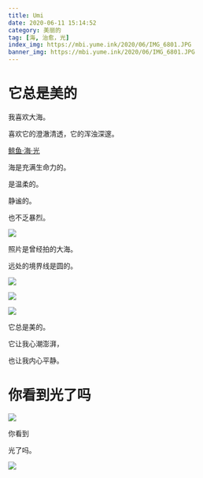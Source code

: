 ```yaml
---
title: Umi
date: 2020-06-11 15:14:52
category: 美丽的
tag: [海, 治愈，光] 
index_img: https://mbi.yume.ink/2020/06/IMG_6801.JPG
banner_img: https://mbi.yume.ink/2020/06/IMG_6801.JPG
---
```

# 它总是美的


我喜欢大海。

喜欢它的澄澈清透，它的浑浊深邃。


[鲸鱼·海·光](https://b23.tv/XqnYC1)

海是充满生命力的。


是温柔的。


静谧的。


也不乏暴烈。


![](https://mbi.yume.ink/2020/06/IMG_7687.JPG)


照片是曾经拍的大海。

远处的境界线是圆的。

![](https://mbi.yume.ink/2020/06/IMG_7684.JPG)

![](https://mbi.yume.ink/2020/06/IMG_7683.JPG)


![](https://mbi.yume.ink/banner/IMG_4969.JPG)


它总是美的。

它让我心潮澎湃，

也让我内心平静。


# 你看到光了吗

![](https://mbi.yume.ink/2020/06/IMG_7686.JPG)


你看到 

光了吗。


![](https://mbi.yume.ink/2020/06/IMG_7646.JPG)



